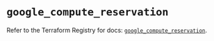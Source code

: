 # `google_compute_reservation`

Refer to the Terraform Registry for docs: [`google_compute_reservation`](https://registry.terraform.io/providers/hashicorp/google-beta/5.39.0/docs/resources/google_compute_reservation).
